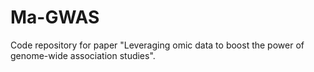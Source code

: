 # Ma-GWAS
Code repository for paper "Leveraging omic data to boost the power of genome-wide association studies". 
